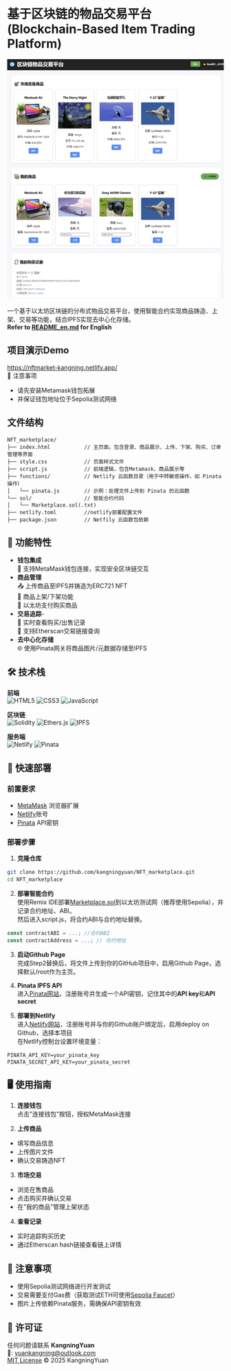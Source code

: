 # 基于区块链的物品交易平台(Blockchain-Based Item Trading Platform)

![区块链交易平台](./readme_img/overview.png)

一个基于以太坊区块链的分布式物品交易平台，使用智能合约实现商品铸造、上架、交易等功能，结合IPFS实现去中心化存储。  
**Refer to [README_en.md](./README_en.md) for English** 

## 项目演示Demo 
https://nftmarket-kangning.netlify.app/  
📌 注意事项  
- 请先安装Metamask钱包拓展
- 并保证钱包地址位于Sepolia测试网络


## 文件结构
```
NFT_marketplace/
├── index.html           // 主页面，包含登录、商品展示、上传、下架、购买、订单管理等界面
├── style.css            // 页面样式文件
├── script.js            // 前端逻辑，包含Metamask、商品展示等
├── functions/           // Netlify 云函数目录（用于中转敏感操作，如 Pinata 操作）
│   └── pinata.js        // 示例：处理文件上传到 Pinata 的云函数
└── sol/                 // 智能合约代码
│   └── Marketplace.sol(.txt)
├── netlify.toml         //netlify部署配置文件
├── package.json         // Netfily 云函数包依赖
```


## 🌟 功能特性

- **钱包集成**  
  🔐 支持MetaMask钱包连接，实现安全区块链交互
- **商品管理**  
  📤 上传商品至IPFS并铸造为ERC721 NFT  
  🛒 商品上架/下架功能  
  💸 以太坊支付购买商品
- **交易追踪**-  
  📜 实时查看购买/出售记录  
  🔗 支持Etherscan交易链接查询
- **去中心化存储**  
  🌐 使用Pinata网关将商品图片/元数据存储至IPFS




## 🛠 技术栈

**前端**  
![HTML5](https://img.shields.io/badge/HTML5-E34F26?logo=html5&logoColor=white)
![CSS3](https://img.shields.io/badge/CSS3-1572B6?logo=css3&logoColor=white)
![JavaScript](https://img.shields.io/badge/JavaScript-F7DF1E?logo=javascript&logoColor=black)

**区块链**  
![Solidity](https://img.shields.io/badge/Solidity-363636?logo=solidity&logoColor=white)
![Ethers.js](https://img.shields.io/badge/Ethers.js-3C3C3D)
![IPFS](https://img.shields.io/badge/IPFS-65C2CB?logo=ipfs&logoColor=white)

**服务端**  
![Netlify](https://img.shields.io/badge/Netlify-00C7B7?logo=netlify&logoColor=white)
![Pinata](https://img.shields.io/badge/Pinata-6A2E8E)

## 🚀 快速部署

### 前置要求
- [MetaMask](https://metamask.io/) 浏览器扩展
- [Netlify](https://www.netlify.com/)账号
- [Pinata](https://pinata.cloud/) API密钥

### 部署步骤

1. **克隆仓库**
```bash
git clone https://github.com/kangningyuan/NFT_marketplace.git
cd NFT_marketplace
```

2. **部署智能合约**  
使用Remix IDE部署[Marketplace.sol](./sol/Marketplace.sol)到以太坊测试网（推荐使用Sepolia），并记录合约地址、ABI。  
然后进入script.js，将合约ABI与合约地址替换。  
```javascript
const contractABI = ...; //合约ABI
const contractAddress = ...; // 合约地址
```

3. **启动Github Page**  
完成Step2替换后，将文件上传到你的GitHub项目中，启用Github Page，选择默认/root作为主页。

4. **Pinata IPFS API**  
进入[Pinata网站](https://pinata.cloud/)，注册账号并生成一个API密钥，记住其中的**API key**和**API secret**


5. **部署到Netlify**   
进入[Netlify网站](https://www.netlify.com/)，注册账号并与你的Github账户绑定后，启用deploy on Github，选择本项目  
在Netlify控制台设置环境变量：
```env
PINATA_API_KEY=your_pinata_key
PINATA_SECRET_API_KEY=your_pinata_secret
```

## 🖥 使用指南

1. **连接钱包**  
  点击"连接钱包"按钮，授权MetaMask连接

2. **上传商品**  
  - 填写商品信息
  - 上传图片文件
  - 确认交易铸造NFT

3. **市场交易**  
  - 浏览在售商品
  - 点击购买并确认交易
  - 在"我的商品"管理上架状态

4. **查看记录**  
  - 实时追踪购买历史
  - 通过Etherscan hash链接查看链上详情

## 📌 注意事项

- 使用Sepolia测试网络进行开发测试
- 交易需要支付Gas费（获取测试ETH可使用[Sepolia Faucet](https://sepoliafaucet.com/)）
- 图片上传依赖Pinata服务，需确保API密钥有效


## 📜 许可证
任何问题请联系  **KangningYuan**  
📧: yuankangning@outlook.com  
[MIT License](LICENSE) © 2025 KangningYuan